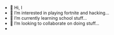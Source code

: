 - 👋 Hi, I
- 👀 I’m interested in playing fortnite and hacking...
- 🌱 I’m currently learning school stuff...
- 💞️ I’m looking to collaborate on doing stuff...
- 

<!---
crypticclippedu/crypticclippedu is a ✨ special ✨ repository because its `README.md` (this file) appears on your GitHub profile.
You can click the Preview link to take a look at your changes.
--->
